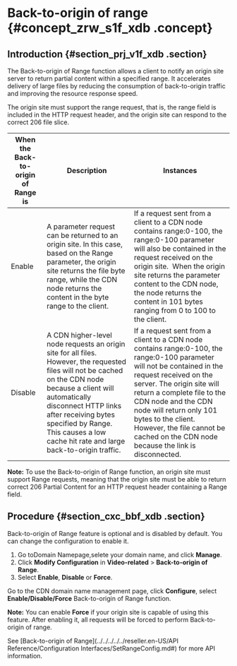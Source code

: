 # Back-to-origin of range {#concept_zrw_s1f_xdb .concept}

## Introduction {#section_prj_v1f_xdb .section}

The Back-to-origin of Range function allows a client to notify an origin site server to return partial content within a specified range. It accelerates delivery of large files by reducing the consumption of back-to-origin traffic and improving the resource response speed.

The origin site must support the range request, that is, the range field is included in the HTTP request header, and the origin site can respond to the correct 206 file slice.

|When the Back-to-origin of Range is|Description|Instances|
|-----------------------------------|-----------|---------|
|Enable|A parameter request can be returned to an origin site. In this case, based on the Range parameter, the origin site returns the file byte range, while the CDN node returns the content in the byte range to the client.|If a request sent from a client to a CDN node contains range:0-100, the range:0-100 parameter will also be contained in the request received on the origin site.  When the origin site returns the parameter content to the CDN node, the node returns the content in 101 bytes ranging from 0 to 100 to the client.|
|Disable|A CDN higher-level node requests an origin site for all files. However, the requested files will not be cached on the CDN node because a client will automatically disconnect HTTP links after receiving bytes specified by Range. This causes a low cache hit rate and large back-to-origin traffic.|If a request sent from a client to a CDN node contains range:0-100, the range:0-100 parameter will not be contained in the request received on the server. The origin site will return a complete file to the CDN node and the CDN node will return only 101 bytes to the client. However, the file cannot be cached on the CDN node because the link is disconnected.|

**Note:** To use the Back-to-origin of Range function, an origin site must support Range requests, meaning that the origin site must be able to return correct 206 Partial Content for an HTTP request header containing a Range field.

## Procedure {#section_cxc_bbf_xdb .section}

Back-to-origin of Range feature is optional and is disabled by default. You can change the configuration to enable it.

1.  Go toDomain Namepage,selete your domain name, and click **Manage**.
2.  Click **Modify Configuration** in **Video-related** \> **Back-to-origin of Range**.
3.  Select **Enable**, **Disable** or **Force**.

Go to the CDN domain name management page, click **Configure**, select **Enable/Disable/Force** Back-to-origin of Range function.

**Note:** You can enable **Force** if your origin site is capable of using this feature. After enabling it, all requests will be forced to perform Back-to-origin of range.

See [Back-to-origin of Range](../../../../../reseller.en-US/API Reference/Configuration Interfaces/SetRangeConfig.md#) for more API information.


